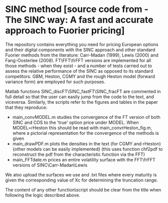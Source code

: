 # SINC method [source code from - The SINC way: A fast and accurate approach to Fuorier pricing]

The repository contains everything you need for pricing European options and their digital components with the SINC approach and other standard Fuorier methods from the literature: Carr-Madan (1999), Lewis (2000) and Fang-Oosterlee (2008). FT\FFT\frFFT versions are implemented for all those methods - when they exist - and a number of tests carried out to assess the relative performance of the SINC as opposed to its standard competitors. GBM, Heston, CGMY and the rough Heston model (forward variance form) are employed for such purposes.

Matlab functions SINC_discFT\SINC_fastFT\SINC_fracFT are commented in full detail so that the user can easily jump from the code to the text, and viceversa. Similarly, the scripts refer to the figures and tables in the paper that they reproduce:
- main_convMODEL.m studies the convergence of the FT version of both SINC and COS to the 'true' option price under MODEL. When MODEL=rHeston this should be read with main_convrHeston_fig.m, where a pictorial representation for the convergence of the methods is given
- main_drawPDF.m   plots the densities in the text (for CGMY and rHeston) {other models can be easily implemented} (this uses function chf2pdf to reconstruct the pdf from the characteristic function via the FFT) 
- main_FFTdate.m   prices an entire volatility surface with the FFT\frFFT versions of SINC\Carr-Madan\Lewis

We also upload the surfaces we use and .txt files where every maturity is given the corresponding value of Xc for determining the truncation range.

The content of any other function\script should be clear from the title when following the logic described above.
